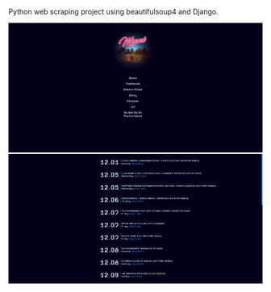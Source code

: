 Python web scraping project using beautifulsoup4 and Django.

![alt text](https://raw.githubusercontent.com/Balicea24/Miami-Clubs/master/screenshots/homepage.png)
![alt text](https://raw.githubusercontent.com/Balicea24/Miami-Clubs/master/screenshots/listevents.png)
